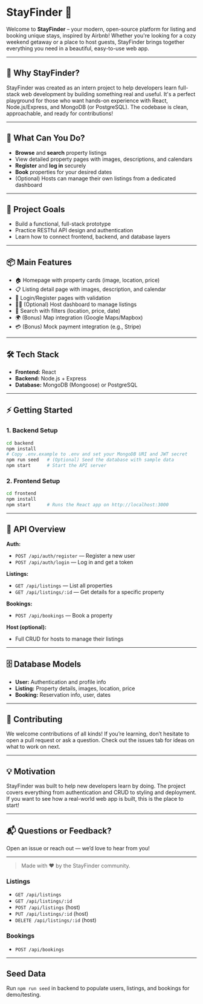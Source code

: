 # StayFinder 🏡

Welcome to **StayFinder** – your modern, open-source platform for listing and booking unique stays, inspired by Airbnb! Whether you're looking for a cozy weekend getaway or a place to host guests, StayFinder brings together everything you need in a beautiful, easy-to-use web app.

---

## 🌟 Why StayFinder?
StayFinder was created as an intern project to help developers learn full-stack web development by building something real and useful. It's a perfect playground for those who want hands-on experience with React, Node.js/Express, and MongoDB (or PostgreSQL). The codebase is clean, approachable, and ready for contributions!

---

## 🚀 What Can You Do?
- **Browse** and **search** property listings
- View detailed property pages with images, descriptions, and calendars
- **Register** and **log in** securely
- **Book** properties for your desired dates
- (Optional) Hosts can manage their own listings from a dedicated dashboard

---

## 🎯 Project Goals
- Build a functional, full-stack prototype
- Practice RESTful API design and authentication
- Learn how to connect frontend, backend, and database layers

---

## 📦 Main Features
- 🏠 Homepage with property cards (image, location, price)
- 📋 Listing detail page with images, description, and calendar
- 🔐 Login/Register pages with validation
- 🧑‍💼 (Optional) Host dashboard to manage listings
- 🔎 Search with filters (location, price, date)
- 🌍 (Bonus) Map integration (Google Maps/Mapbox)
- 💳 (Bonus) Mock payment integration (e.g., Stripe)

---

## 🛠️ Tech Stack
- **Frontend:** React
- **Backend:** Node.js + Express
- **Database:** MongoDB (Mongoose) or PostgreSQL

---

## ⚡ Getting Started

### 1. Backend Setup
```bash
cd backend
npm install
# Copy .env.example to .env and set your MongoDB URI and JWT secret
npm run seed   # (Optional) Seed the database with sample data
npm start      # Start the API server
```

### 2. Frontend Setup
```bash
cd frontend
npm install
npm start      # Runs the React app on http://localhost:3000
```

---

## 🔗 API Overview

**Auth:**
- `POST /api/auth/register` — Register a new user
- `POST /api/auth/login` — Log in and get a token

**Listings:**
- `GET /api/listings` — List all properties
- `GET /api/listings/:id` — Get details for a specific property

**Bookings:**
- `POST /api/bookings` — Book a property

**Host (optional):**
- Full CRUD for hosts to manage their listings

---

## 🗄️ Database Models
- **User:** Authentication and profile info
- **Listing:** Property details, images, location, price
- **Booking:** Reservation info, user, dates

---

## 🤝 Contributing
We welcome contributions of all kinds! If you’re learning, don’t hesitate to open a pull request or ask a question. Check out the issues tab for ideas on what to work on next.

---

## 💡 Motivation
StayFinder was built to help new developers learn by doing. The project covers everything from authentication and CRUD to styling and deployment. If you want to see how a real-world web app is built, this is the place to start!

---

## 📬 Questions or Feedback?
Open an issue or reach out — we’d love to hear from you!

---

> Made with ❤️ by the StayFinder community.

### Listings
- `GET /api/listings`
- `GET /api/listings/:id`
- `POST /api/listings` (host)
- `PUT /api/listings/:id` (host)
- `DELETE /api/listings/:id` (host)

### Bookings
- `POST /api/bookings`

---

## Seed Data
Run `npm run seed` in backend to populate users, listings, and bookings for demo/testing.
